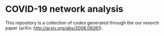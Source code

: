 # COVID-19 network analysis
This repository is a collection of codes generated through the our reserch paper (arXiv: http://arxiv.org/abs/2008.09261).
